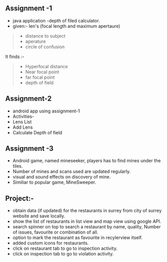 ## Assignment -1 

* java application -depth of filed calculator.
* given:- len's (focal length and maximum apertaure)
> * distance to subject
> * aperature
> * circle of confusion

It finds :- 
> * Hyperfocal distance
> * Near focal point
> * far focal point
> * depth of field

                    
## Assignment-2

* android app using assignment-1
* Activities-
* Lens List
* Add Lens
* Calculate Depth of field

## Assignment -3

* Android game, named mineseeker, players has to find mines under the tiles. 
* Number of mines and scans used are updated regularly.
* visual and sound effects on discovery of mine.
* Similiar to popular game, MineSweeper.


     
            
## Project:-
* obtain data (if updated) for the restaurants in surrey from city of surrey website and save locally.
* show the list of restaurants in list view and map view using google API.
* search spinner on top to search a restaurant by name, quality, Number of issues, favourite or combination of all.
* option to mark the restaurant as favourite in recylerview itself.
* added custom icons for restaurants.
* click on restaurant tab to go to inspection activity.
* click on inspection tab to go to violation activity.

                    

    

